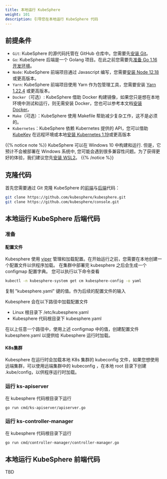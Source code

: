 ```yaml
---
title: 本地运行 KubeSphere
weight: 101
description: 引导您在本地运行 KubeSphere 代码
---
```


## 前提条件

* `Git`: KubeSphere 的源代码托管在 GitHub 仓库中。您需要先[安装 Git](https://git-scm.com/downloads)。
* `Go`: KubeSphere 后端是一个 Golang 项目。在此之前您需要先[准备 Go 1.16 开发环境](https://go.dev/doc/install)。
* `Node`: KubeSphere 前端项目通过 Javascript 编写，您需要[安装 Node 12.18](https://nodejs.dev/download/) 或更高版本。
* `Yarn`: KubeSphere 前端项目使用 Yarn 作为包管理工具，您需要安装 [Yarn 1.22.4](https://classic.yarnpkg.com/lang/en/docs/install/) 或更高版本。
* `Docker`（可选）: KubeSphere 借助 Docker 构建镜像，如果您只是想在本地环境中测试和运行，则无需安装 Docker，您也可以参考本文档[安装 Docker](https://docs.docker.com/get-docker/)。
* `Make`（可选）：KubeSphere 使用 Makefile 帮助减少复杂工作，这不是必须的。
* `Kubernetes`：KubeSphere 依赖 Kubernetes 提供的 API，您可以借助 [KubeKey](https://github.com/kubesphere/kubekey) 在远程环境或本地[安装 Kubernetes 1.19](https://github.com/kubesphere/kubekey#create-a-cluster)或更高版本

{{% notice note %}}
KubeSphere 可以在 Windows 10 中构建和运行. 但是，它预计不会被部署在 Windows 系统中, 您可能会遇到很多兼容性问题。为了获得更好的体验，我们建议您先[安装 WSL2](https://docs.microsoft.com/en-us/windows/wsl/install-win10)。
{{% /notice %}}

## 克隆代码

首先您需要通过 Git 克隆 KubeSphere 的[前端](https://github.com/kubesphere/console)与[后端](https://github.com/kubesphere/kubesphere)代码：

```bash
git clone https://github.com/kubesphere/kubesphere.git
git clone https://github.com/kubesphere/console.git
```

## 本地运行 KubeSphere 后端代码

### 准备

#### 配置文件
Kubesphere 使用 [viper](https://github.com/spf13/viper) 管理和加载配置。在开始运行之前，您需要在本地创建一个配置文件以供程序加载。
在集群中部署完 kubesphere 之后会生成一个 configmap 配置字典。 您可以执行以下命令查看

```bash
kubectl -n kubesphere-system get cm kubesphere-config -o yaml
```

复制 "kubesphere.yaml" 键的值。作为后续的配置文件的输入

Kubesphere 会在以下路径中加载配置文件
- Linux 根目录下 /etc/kubesphere.yaml
- Kubesphere 代码根目录下 kubesphere.yaml

在以上任意一个路径中，使用上述 configmap 中的值，创建配置文件 kubesphere.yaml 以提供给 Kubesphere 运行时加载。

#### K8s集群
Kubesphere 在运行时会加载本地 K8s 集群的 kubeconfig 文件，如果您想使用远端集群，可以使用远端集群中的 kubeconfig ，在本地 root 目录下创建 .kube/config，以供程序运行时加载。

### 运行 ks-apiserver
在 kubesphere 代码根目录下运行 
```bash
go run cmd/ks-apiserver/apiserver.go
```

### 运行 ks-controller-manager
在 kubesphere 代码根目录下运行
```bash
go run cmd/controller-manager/controller-manager.go
```

## 本地运行 KubeSphere 前端代码

TBD

